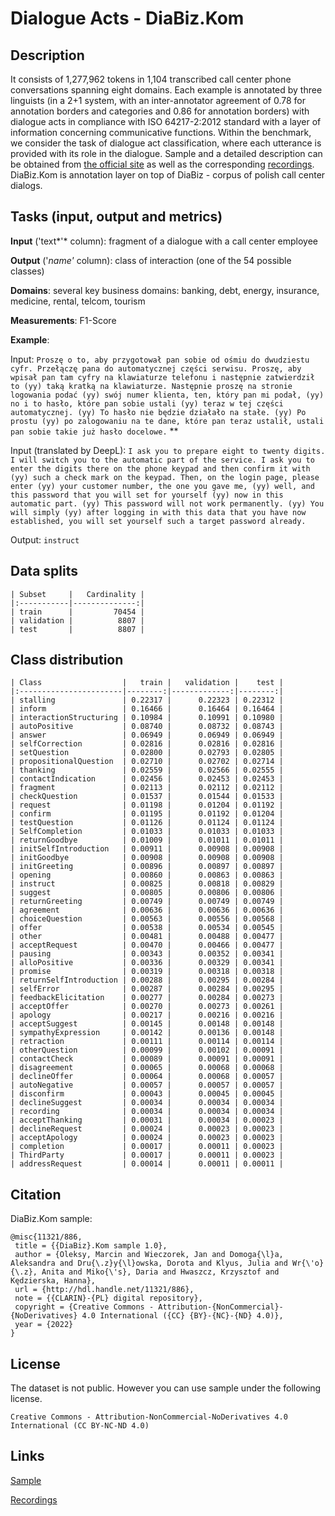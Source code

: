 # Dialogue Acts - DiaBiz.Kom

## Description

It consists of 1,277,962 tokens in 1,104 transcribed call center phone conversations spanning eight domains. Each example is annotated by three linguists (in a 2+1 system, with an inter-annotator agreement of 0.78 for annotation borders and categories and 0.86 for annotation borders) with dialogue acts in compliance with ISO 64217-2:2012 standard with a layer of information concerning communicative functions. Within the benchmark, we consider the task of dialogue act classification, where each utterance is provided with its role in the dialogue. Sample and a detailed description can be obtained from [the official site](https://clarin-pl.eu/dspace/handle/11321/886) as well as the corresponding [recordings](https://clarin-pl.eu/dspace/handle/11321/887). DiaBiz.Kom is annotation layer on top of DiaBiz - corpus  of polish call center dialogs.

## Tasks (input, output and metrics)

**Input** ('text*'* column): fragment of a dialogue with a call center employee

**Output** ('*name'* column): class of interaction (one of the 54 possible classes)

**Domains**: several key business domains: banking, debt, energy, insurance, medicine, rental, telcom, tourism

**Measurements**: F1-Score

**Example**:

Input: `Proszę o to, aby przygotował pan sobie od ośmiu do dwudziestu cyfr. Przełączę pana do automatycznej części serwisu. Proszę, aby wpisał pan tam cyfry na klawiaturze telefonu i następnie zatwierdził to (yy) taką kratką na klawiaturze. Następnie proszę na stronie logowania podać (yy) swój numer klienta, ten, który pan mi podał, (yy) no i to hasło, które pan sobie ustali (yy) teraz w tej części automatycznej. (yy) To hasło nie będzie działało na stałe. (yy) Po prostu (yy) po zalogowaniu na te dane, które pan teraz ustalił, ustali pan sobie takie już hasło docelowe.` **

Input (translated by DeepL): `I ask you to prepare eight to twenty digits. I will switch you to the automatic part of the service. I ask you to enter the digits there on the phone keypad and then confirm it with (yy) such a check mark on the keypad. Then, on the login page, please enter (yy) your customer number, the one you gave me, (yy) well, and this password that you will set for yourself (yy) now in this automatic part. (yy) This password will not work permanently. (yy) You will simply (yy) after logging in with this data that you have now established, you will set yourself such a target password already.`

Output: `instruct`

## Data splits

```
| Subset     |   Cardinality |
|:-----------|--------------:|
| train      |         70454 |
| validation |          8807 |
| test       |          8807 |
```

## Class distribution

```
| Class                  |   train |   validation |    test |
|:-----------------------|--------:|-------------:|--------:|
| stalling               | 0.22317 |      0.22323 | 0.22312 |
| inform                 | 0.16466 |      0.16464 | 0.16464 |
| interactionStructuring | 0.10984 |      0.10991 | 0.10980 |
| autoPositive           | 0.08740 |      0.08732 | 0.08743 |
| answer                 | 0.06949 |      0.06949 | 0.06949 |
| selfCorrection         | 0.02816 |      0.02816 | 0.02816 |
| setQuestion            | 0.02800 |      0.02793 | 0.02805 |
| propositionalQuestion  | 0.02710 |      0.02702 | 0.02714 |
| thanking               | 0.02559 |      0.02566 | 0.02555 |
| contactIndication      | 0.02456 |      0.02453 | 0.02453 |
| fragment               | 0.02113 |      0.02112 | 0.02112 |
| checkQuestion          | 0.01537 |      0.01544 | 0.01533 |
| request                | 0.01198 |      0.01204 | 0.01192 |
| confirm                | 0.01195 |      0.01192 | 0.01204 |
| testQuestion           | 0.01126 |      0.01124 | 0.01124 |
| SelfCompletion         | 0.01033 |      0.01033 | 0.01033 |
| returnGoodbye          | 0.01009 |      0.01011 | 0.01011 |
| initSelfIntroduction   | 0.00911 |      0.00908 | 0.00908 |
| initGoodbye            | 0.00908 |      0.00908 | 0.00908 |
| initGreeting           | 0.00896 |      0.00897 | 0.00897 |
| opening                | 0.00860 |      0.00863 | 0.00863 |
| instruct               | 0.00825 |      0.00818 | 0.00829 |
| suggest                | 0.00805 |      0.00806 | 0.00806 |
| returnGreeting         | 0.00749 |      0.00749 | 0.00749 |
| agreement              | 0.00636 |      0.00636 | 0.00636 |
| choiceQuestion         | 0.00563 |      0.00556 | 0.00568 |
| offer                  | 0.00538 |      0.00534 | 0.00545 |
| other                  | 0.00481 |      0.00488 | 0.00477 |
| acceptRequest          | 0.00470 |      0.00466 | 0.00477 |
| pausing                | 0.00343 |      0.00352 | 0.00341 |
| alloPositive           | 0.00336 |      0.00329 | 0.00341 |
| promise                | 0.00319 |      0.00318 | 0.00318 |
| returnSelfIntroduction | 0.00288 |      0.00295 | 0.00284 |
| selfError              | 0.00287 |      0.00284 | 0.00295 |
| feedbackElicitation    | 0.00277 |      0.00284 | 0.00273 |
| acceptOffer            | 0.00270 |      0.00273 | 0.00261 |
| apology                | 0.00217 |      0.00216 | 0.00216 |
| acceptSuggest          | 0.00145 |      0.00148 | 0.00148 |
| sympathyExpression     | 0.00142 |      0.00136 | 0.00148 |
| retraction             | 0.00111 |      0.00114 | 0.00114 |
| otherQuestion          | 0.00099 |      0.00102 | 0.00091 |
| contactCheck           | 0.00089 |      0.00091 | 0.00091 |
| disagreement           | 0.00065 |      0.00068 | 0.00068 |
| declineOffer           | 0.00064 |      0.00068 | 0.00057 |
| autoNegative           | 0.00057 |      0.00057 | 0.00057 |
| disconfirm             | 0.00043 |      0.00045 | 0.00045 |
| declineSuggest         | 0.00034 |      0.00034 | 0.00034 |
| recording              | 0.00034 |      0.00034 | 0.00034 |
| acceptThanking         | 0.00031 |      0.00034 | 0.00023 |
| declineRequest         | 0.00024 |      0.00023 | 0.00023 |
| acceptApology          | 0.00024 |      0.00023 | 0.00023 |
| completion             | 0.00017 |      0.00011 | 0.00023 |
| ThirdParty             | 0.00017 |      0.00011 | 0.00023 |
| addressRequest         | 0.00014 |      0.00011 | 0.00011 |
```

## Citation

DiaBiz.Kom sample:

```
@misc{11321/886,	
 title = {{DiaBiz}.Kom sample 1.0},	
 author = {Oleksy, Marcin and Wieczorek, Jan and Domoga{\l}a, Aleksandra and Dru{\.z}y{\l}owska, Dorota and Klyus, Julia and Wr{\'o}{\.z}, Anita and Miko{\'s}, Daria and Hwaszcz, Krzysztof and Kędzierska, Hanna},	
 url = {http://hdl.handle.net/11321/886},	
 note = {{CLARIN}-{PL} digital repository},	
 copyright = {Creative Commons - Attribution-{NonCommercial}-{NoDerivatives} 4.0 International ({CC} {BY}-{NC}-{ND} 4.0)},	
 year = {2022}	
}
```

## License

The dataset is not public. However you can use sample under the following license.

```
Creative Commons - Attribution-NonCommercial-NoDerivatives 4.0 International (CC BY-NC-ND 4.0)
```

## Links

[Sample](https://clarin-pl.eu/dspace/handle/11321/886)

[Recordings](https://clarin-pl.eu/dspace/handle/11321/887)
